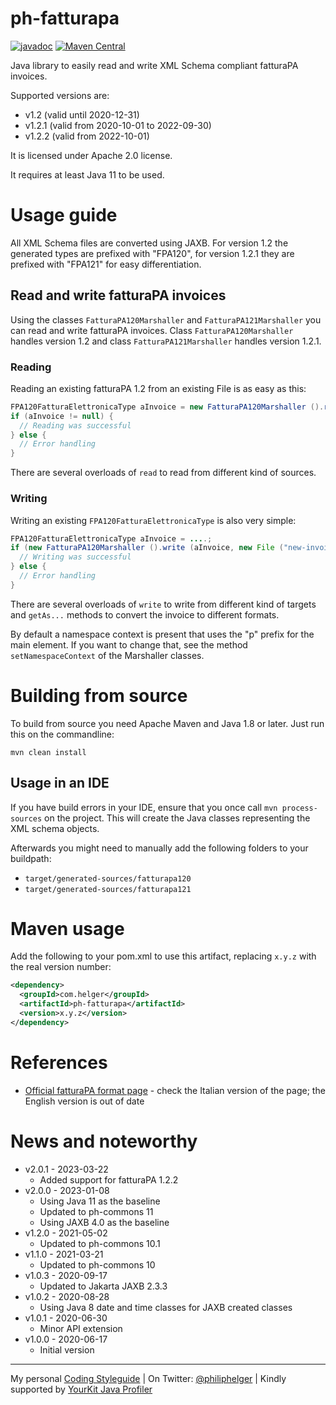 # ph-fatturapa

[![javadoc](https://javadoc.io/badge2/com.helger/ph-fatturapa/javadoc.svg)](https://javadoc.io/doc/com.helger/ph-fatturapa)
[![Maven Central](https://maven-badges.herokuapp.com/maven-central/com.helger/ph-fatturapa/badge.svg)](https://maven-badges.herokuapp.com/maven-central/com.helger/ph-fatturapa) 

Java library to easily read and write XML Schema compliant fatturaPA invoices.

Supported versions are:
* v1.2 (valid until 2020-12-31) 
* v1.2.1 (valid from 2020-10-01 to 2022-09-30)
* v1.2.2 (valid from 2022-10-01)

It is licensed under Apache 2.0 license.

It requires at least Java 11 to be used.

# Usage guide

All XML Schema files are converted using JAXB.
For version 1.2 the generated types are prefixed with "FPA120", for version 1.2.1 they are prefixed with "FPA121" for easy differentiation.

## Read and write fatturaPA invoices

Using the classes `FatturaPA120Marshaller` and `FatturaPA121Marshaller` you can read and write fatturaPA invoices.
Class `FatturaPA120Marshaller` handles version 1.2 and class `FatturaPA121Marshaller` handles version 1.2.1.

### Reading

Reading an existing fatturaPA 1.2 from an existing File is as easy as this:

```java
FPA120FatturaElettronicaType aInvoice = new FatturaPA120Marshaller ().read (new File ("invoice.xml"));
if (aInvoice != null) { 
  // Reading was successful
} else {
  // Error handling
}
```
There are several overloads of `read` to read from different kind of sources.

### Writing

Writing an existing `FPA120FatturaElettronicaType` is also very simple:

```java
FPA120FatturaElettronicaType aInvoice = ....;
if (new FatturaPA120Marshaller ().write (aInvoice, new File ("new-invoice.xml")).isSuccess ()) { 
  // Writing was successful
} else {
  // Error handling
}
```
There are several overloads of `write` to write from different kind of targets and `getAs...` methods to convert the invoice to different formats.

By default a namespace context is present that uses the "p" prefix for the main element. If you want to change that, see the method `setNamespaceContext` of the Marshaller classes. 

# Building from source

To build from source you need Apache Maven and Java 1.8 or later.
Just run this on the commandline:

```shell
mvn clean install
```

## Usage in an IDE

If you have build errors in your IDE, ensure that you once call `mvn process-sources` on the project. This will create the Java classes representing the XML schema objects.

Afterwards you might need to manually add the following folders to your buildpath:
* `target/generated-sources/fatturapa120`
* `target/generated-sources/fatturapa121`

# Maven usage

Add the following to your pom.xml to use this artifact, replacing `x.y.z` with the real version number:

```xml
<dependency>
  <groupId>com.helger</groupId>
  <artifactId>ph-fatturapa</artifactId>
  <version>x.y.z</version>
</dependency>
```

# References

* [Official fatturaPA format page]( https://www.fatturapa.gov.it/export/fatturazione/it/normativa/f-2.htm) - check the Italian version of the page; the English version is out of date

# News and noteworthy

* v2.0.1 - 2023-03-22
    * Added support for fatturaPA 1.2.2
* v2.0.0 - 2023-01-08
    * Using Java 11 as the baseline
    * Updated to ph-commons 11
    * Using JAXB 4.0 as the baseline
* v1.2.0 - 2021-05-02
    * Updated to ph-commons 10.1
* v1.1.0 - 2021-03-21
    * Updated to ph-commons 10
* v1.0.3 - 2020-09-17
    * Updated to Jakarta JAXB 2.3.3
* v1.0.2 - 2020-08-28
    * Using Java 8 date and time classes for JAXB created classes
* v1.0.1 - 2020-06-30
    * Minor API extension
* v1.0.0 - 2020-06-17
    * Initial version

---

My personal [Coding Styleguide](https://github.com/phax/meta/blob/master/CodingStyleguide.md) |
On Twitter: <a href="https://twitter.com/philiphelger">@philiphelger</a> |
Kindly supported by [YourKit Java Profiler](https://www.yourkit.com)